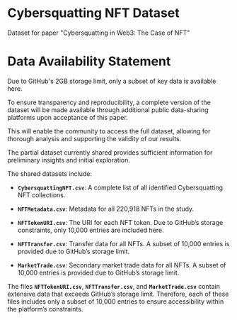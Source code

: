 # Cybersquatting NFT Dataset
Dataset for paper "Cybersquatting in Web3: The Case of NFT"


# Data Availability Statement

Due to GitHub's 2GB storage limit, only a subset of key data is available here. 

To ensure transparency and reproducibility, a complete version of the dataset will be made available through additional public data-sharing platforms upon acceptance of this paper. 

This will enable the community to access the full dataset, allowing for thorough analysis and supporting the validity of our results.

The partial dataset currently shared provides sufficient information for preliminary insights and initial exploration. 

The shared datasets include:

- **`CybersquattingNFT.csv`**: A complete list of all identified Cybersquatting NFT collections.
  
- **`NFTMetadata.csv`**: Metadata for all 220,918 NFTs in the study.
  
- **`NFTTokenURI.csv`**: The URI for each NFT token. Due to GitHub’s storage constraints, only 10,000 entries are included here.
  
- **`NFTTransfer.csv`**: Transfer data for all NFTs. A subset of 10,000 entries is provided due to GitHub’s storage limit.

- **`MarketTrade.csv`**: Secondary market trade data for all NFTs. A subset of 10,000 entries is provided due to GitHub’s storage limit.

The files **`NFTTokenURI.csv`**, **`NFTTransfer.csv`**, and **`MarketTrade.csv`** contain extensive data that exceeds GitHub’s storage limit. 
Therefore, each of these files includes only a subset of 10,000 entries to ensure accessibility within the platform’s constraints.

